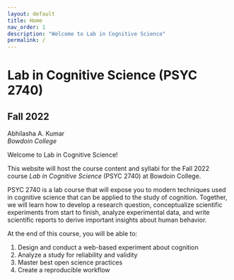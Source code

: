 ```yaml
---
layout: default
title: Home
nav_order: 1
description: "Welcome to Lab in Cognitive Science"
permalink: /
---
```


# Lab in Cognitive Science (PSYC 2740)
## Fall 2022

Abhilasha A. Kumar <br>
*Bowdoin College*

Welcome to Lab in Cognitive Science! <br>

This website will host the course content and syllabi for the Fall 2022 course *Lab in Cognitive Science* (PSYC 2740) at Bowdoin College. <br>

PSYC 2740 is a lab course that will expose you to modern techniques used in cognitive science that can be applied to the study of cognition. Together, we will learn how to develop a research question, conceptualize scientific experiments from start to finish, analyze experimental data, and write scientific reports to derive important insights about human behavior.

At the end of this course, you will be able to: <br>
1. Design and conduct a web-based experiment about cognition
2. Analyze a study for reliability and validity
3. Master best open science practices
4. Create a reproducible workflow

